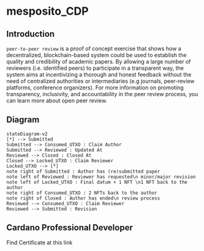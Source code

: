 # mesposito_CDP

## Introduction
`peer-to-peer review` is a proof of concept exercise that shows how a decentralized, blockchain-based system could be used to establish the quality and credibility of academic papers. By allowing a large number of reviewers (i.e. identified peers) to participate in a transparent way, the system aims at incentivizing a thorough and honest feedback without the need of centralized authorities or intermediaries (e.g journals, peer-review platforms, conference organizers). For more information on promoting transparency, inclusivity, and accountability in the peer review process, you can learn more about open peer review.

## Diagram

```mermaid
stateDiagram-v2
[*] --> Submitted
Submitted --> Consumed_UTXO : Claim Author
Submitted --> Reviewed : Updated At
Reviewed --> Closed : Closed At
Closed --> Locked_UTXO : Claim Reviewer
Locked_UTXO --> [*]
note right of Submitted : Author has (re)submitted paper
note left of Reviewed : Reviewer has requested\n minor/major revision
note left of Locked_UTXO : Final datum + 1 NFT \n1 NFT back to the author
note right of Consumed_UTXO : 2 NFTs back to the author
note right of Closed : Author has ended\n review process
Reviewed --> Consumed_UTXO : Claim Reviewer
Reviewed --> Submitted : Revision   
```

## Cardano Professional Developer 
Find Certificate at this link